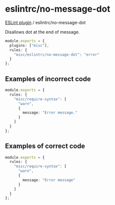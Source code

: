 # eslintrc/no-message-dot

[ESLint plugin](https://ilyub.github.io/eslint-plugin-misc/) / eslintrc/no-message-dot

Disallows dot at the end of message.

```ts
module.exports = {
  plugins: ["misc"],
  rules: {
    "misc/eslintrc/no-message-dot": "error"
  }
};
```

## Examples of incorrect code

```ts
module.exports = {
  rules: {
    "misc/require-syntax": [
      "warn",
      {
        message: "Error message."
      }
    ]
  }
};
```

## Examples of correct code

```ts
module.exports = {
  rules: {
    "misc/require-syntax": [
      "warn",
      {
        message: "Error message"
      }
    ]
  }
};
```